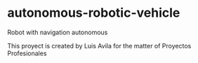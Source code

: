 # autonomous-robotic-vehicle
Robot with navigation autonomous

This proyect is created by Luis Avila for the matter of Proyectos Profesionales 
